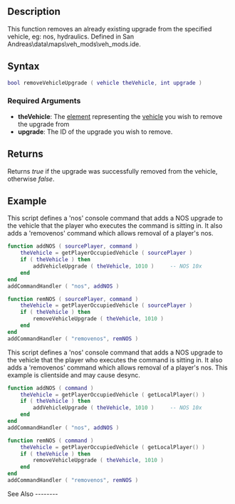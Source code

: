 Description
-----------

This function removes an already existing upgrade from the specified vehicle, eg: nos, hydraulics. Defined in San Andreas\\data\\maps\\veh\_mods\\veh\_mods.ide.

Syntax
------

``` lua
bool removeVehicleUpgrade ( vehicle theVehicle, int upgrade )
```

### Required Arguments

-   **theVehicle**: The [element](/docs/element.md "wikilink") representing the [vehicle](/vehicle.md "wikilink") you wish to remove the upgrade from
-   **upgrade**: The ID of the upgrade you wish to remove.

Returns
-------

Returns *true* if the upgrade was successfully removed from the vehicle, otherwise *false*.

Example
-------

<section name="Server" class="server" show="true">
This script defines a 'nos' console command that adds a NOS upgrade to the vehicle that the player who executes the command is sitting in. It also adds a 'removenos' command which allows removal of a player's nos.

``` lua
function addNOS ( sourcePlayer, command )
    theVehicle = getPlayerOccupiedVehicle ( sourcePlayer )
    if ( theVehicle ) then
        addVehicleUpgrade ( theVehicle, 1010 )     -- NOS 10x
    end
end
addCommandHandler ( "nos", addNOS )

function remNOS ( sourcePlayer, command )
    theVehicle = getPlayerOccupiedVehicle ( sourcePlayer )
    if ( theVehicle ) then
        removeVehicleUpgrade ( theVehicle, 1010 )
    end
end
addCommandHandler ( "removenos", remNOS )
```

</section>
<section name="Client" class="client" show="false">
This script defines a 'nos' console command that adds a NOS upgrade to the vehicle that the player who executes the command is sitting in. It also adds a 'removenos' command which allows removal of a player's nos. This example is clientside and may cause desync.

``` lua
function addNOS ( command )
    theVehicle = getPlayerOccupiedVehicle ( getLocalPlayer() )
    if ( theVehicle ) then
        addVehicleUpgrade ( theVehicle, 1010 )     -- NOS 10x
    end
end
addCommandHandler ( "nos", addNOS )

function remNOS ( command )
    theVehicle = getPlayerOccupiedVehicle ( getLocalPlayer() )
    if ( theVehicle ) then
        removeVehicleUpgrade ( theVehicle, 1010 )
    end
end
addCommandHandler ( "removenos", remNOS )
```

</section>
See Also
--------
